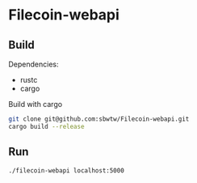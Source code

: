
# Filecoin-webapi

## Build

Dependencies:
- rustc
- cargo

Build with cargo

```bash
git clone git@github.com:sbwtw/Filecoin-webapi.git
cargo build --release
```

## Run
```bash
./filecoin-webapi localhost:5000
```